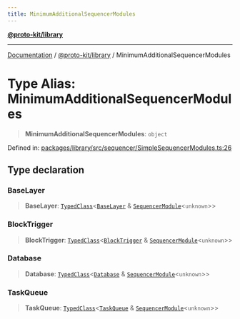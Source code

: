 ```yaml
---
title: MinimumAdditionalSequencerModules
---
```


[**@proto-kit/library**](../README.md)

***

[Documentation](../../../README.md) / [@proto-kit/library](../README.md) / MinimumAdditionalSequencerModules

# Type Alias: MinimumAdditionalSequencerModules

> **MinimumAdditionalSequencerModules**: `object`

Defined in: [packages/library/src/sequencer/SimpleSequencerModules.ts:26](https://github.com/proto-kit/framework/blob/28efa802e3737fc3b77339148b307ef7246f3ef1/packages/library/src/sequencer/SimpleSequencerModules.ts#L26)

## Type declaration

### BaseLayer

> **BaseLayer**: [`TypedClass`](../../common/type-aliases/TypedClass.md)\<[`BaseLayer`](../../sequencer/interfaces/BaseLayer.md) & [`SequencerModule`](../../sequencer/classes/SequencerModule.md)\<`unknown`\>\>

### BlockTrigger

> **BlockTrigger**: [`TypedClass`](../../common/type-aliases/TypedClass.md)\<[`BlockTrigger`](../../sequencer/interfaces/BlockTrigger.md) & [`SequencerModule`](../../sequencer/classes/SequencerModule.md)\<`unknown`\>\>

### Database

> **Database**: [`TypedClass`](../../common/type-aliases/TypedClass.md)\<[`Database`](../../sequencer/interfaces/Database.md) & [`SequencerModule`](../../sequencer/classes/SequencerModule.md)\<`unknown`\>\>

### TaskQueue

> **TaskQueue**: [`TypedClass`](../../common/type-aliases/TypedClass.md)\<[`TaskQueue`](../../sequencer/interfaces/TaskQueue.md) & [`SequencerModule`](../../sequencer/classes/SequencerModule.md)\<`unknown`\>\>
